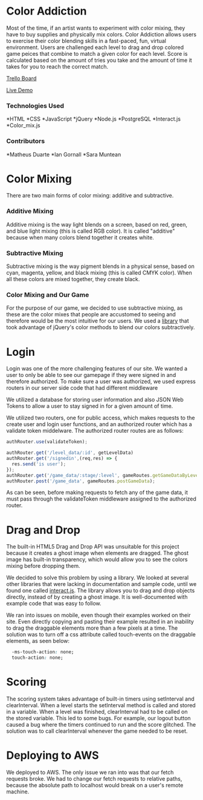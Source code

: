 # Color Addiction
Most of the time, if an artist wants to experiment with color mixing, they have to buy supplies and physically mix colors. Color Addiction allows users to exercise their color blending skills in a fast-paced, fun, virtual environment. Users are challenged each level to drag and drop colored game peices that combine to match a given color for each level. Score is calculated based on the amount of tries you take and the amount of time it takes for you to reach the correct match. 

[Trello Board](https://trello.com/b/Ktjz0atK/color-addiction)

[Live Demo](http://ec2-18-191-148-7.us-east-2.compute.amazonaws.com/)

### Technologies Used
*HTML
*CSS
*JavaScript
*jQuery
*Node.js
*PostgreSQL
*Interact.js
*Color_mix.js

### Contributors
*Matheus Duarte
*Ian Gornall
*Sara Muntean

# Color Mixing
There are two main forms of color mixing: additive and subtractive. 

### Additive Mixing
Additive mixing is the way light blends on a screen, based on red, green, and blue light mixing (this is called RGB color). It is called "additive" because when many colors blend together it creates white.

### Subtractive Mixing
Subtractive mixing is the way pigment blends in a physical sense, based on cyan, magenta, yellow, and black mixing (this is called CMYK color). When all these colors are mixed together, they create black.

### Color Mixing and Our Game
For the purpose of our game, we decided to use subtractive mixing, as these are the color mixes that people are accustomed to seeing and therefore would be the most intuitive for our users. We used a [library](https://github.com/AndreasSoiron/Color_mixer) that took advantage of jQuery's color methods to blend our colors subtractively.

# Login
Login was one of the more challenging features of our site. We wanted a user to only be able to see our gamepage if they were signed in and therefore authorized. To make sure a user was authorized, we used express routers in our server side code that had different middleware

We utilized a database for storing user information and also JSON Web Tokens to allow a user to stay signed in for a given amount of time. 

We utilized two routers, one for public access, which makes requests to the create user and login user functions, and an authorized router which has a validate token middelware. The authorized router routes are as follows:
```Javascript
authRouter.use(validateToken);

authRouter.get('/level_data/:id', getLevelData)
authRouter.get('/signedin',(req,res) => {
  res.send('is user');
});
authRouter.get('/game_data/:stage/:level', gameRoutes.getGameDataByLevel);
authRouter.post('/game_data', gameRoutes.postGameData);
```
As can be seen, before making requests to fetch any of the game data, it must pass through the validateToken middleware assigned to the authorized router.

# Drag and Drop
The built-in HTML5 Drag and Drop API was unsuitable for this project because it creates a ghost image when elements are dragged.  The ghost image has built-in transparency, which would allow you to see the colors mixing before dropping them.

We decided to solve this problem by using a library.  We looked at several other libraries that were lacking in documentation and sample code, until we found one called [interact.js](http://interactjs.io/).  The library allows you to drag and drop objects directly, instead of by creating a ghost image.  It is well-documented with example code that was easy to follow. 

We ran into issues on mobile, even though their examples worked on their site.  Even directly copying and pasting their example resulted in an inability to drag the draggable elements more than a few pixels at a time.  The solution was to turn off a css attribute called touch-events on the draggable elements, as seen below:

```CSS
  -ms-touch-action: none;
  touch-action: none;
```

# Scoring
The scoring system takes advantage of built-in timers using setInterval and clearInterval.  When a level starts the setInterval method is called and stored in a variable.  When a level was finished, clearInterval had to be called on the stored variable.  This led to some bugs.  For example, our logout button caused a bug where the timers continued to run and the score glitched.  The solution was to call clearInterval whenever the game needed to be reset.

# Deploying to AWS
We deployed to AWS.  The only issue we ran into was that our fetch requests broke.  We had to change our fetch requests to relative paths, because the absolute path to localhost would break on a user's remote machine.
